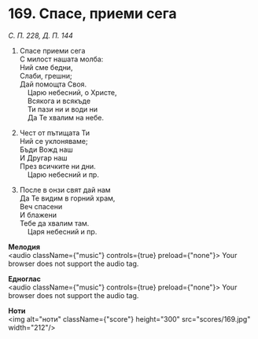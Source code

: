 # 169. Спасе, приеми сега  

*С. П. 228, Д. П. 144*  

1. Спасе приеми сега  
С милост нашата молба:  
Ний сме бедни,  
Слаби, грешни;  
Дай помощта Своя.  
    Царю небесний, о Христе,  
    Всякога и всякъде  
    Ти пази ни и води ни  
    Да Те хвалим на небе.  

2. Чест от пътищата Ти  
Ний се уклоняваме;  
Бъди Вожд наш  
И Другар наш  
През всичките ни дни.  
    Царю небесний и пр.  

3. После в онзи свят дай нам  
Да Те видим в горний храм,  
Веч спасени  
И блажени  
Тебе да хвалим там.  
    Царя небесний и пр.  

__Мелодия__  
<audio className={"music"} controls={true} preload={"none"}><source src="mp3/169.mp3" type="audio/mpeg"/>
Your browser does not support the audio tag.
</audio>  

__Едноглас__  
<audio className={"music"} controls={true} preload={"none"}><source src="transp/169.mp3" type="audio/mpeg"/>
Your browser does not support the audio tag.
</audio>  

__Ноти__  
<img alt="ноти" className={"score"} height="300" src="scores/169.jpg" width="212"/>
